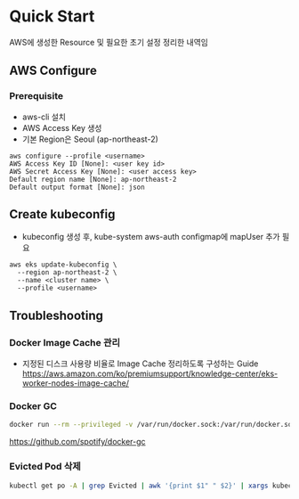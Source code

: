 # Quick Start

AWS에 생성한 Resource 및 필요한 초기 설정 정리한 내역임

## AWS Configure

### Prerequisite
- aws-cli 설치
- AWS Access Key 생성
- 기본 Region은 Seoul (ap-northeast-2)

```
aws configure --profile <username>
AWS Access Key ID [None]: <user key id>
AWS Secret Access Key [None]: <user access key>
Default region name [None]: ap-northeast-2
Default output format [None]: json
```

## Create kubeconfig
- kubeconfig 생성 후, kube-system aws-auth configmap에 mapUser 추가 필요

```
aws eks update-kubeconfig \
  --region ap-northeast-2 \
  --name <cluster name> \
  --profile <username>
```


## Troubleshooting

### Docker Image Cache 관리
- 지정된 디스크 사용량 비율로 Image Cache 정리하도록 구성하는 Guide
<https://aws.amazon.com/ko/premiumsupport/knowledge-center/eks-worker-nodes-image-cache/>

### Docker GC

```sh
docker run --rm --privileged -v /var/run/docker.sock:/var/run/docker.sock -v /etc:/etc:ro spotify/docker-gc
```
<https://github.com/spotify/docker-gc>

### Evicted Pod 삭제
```sh
kubectl get po -A | grep Evicted | awk '{print $1" " $2}' | xargs kubectl delete po -n {namespace}
```

